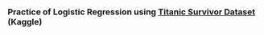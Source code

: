 ### Practice of Logistic Regression using [Titanic Survivor Dataset](https://www.kaggle.com/c/titanic/overview) (Kaggle)
